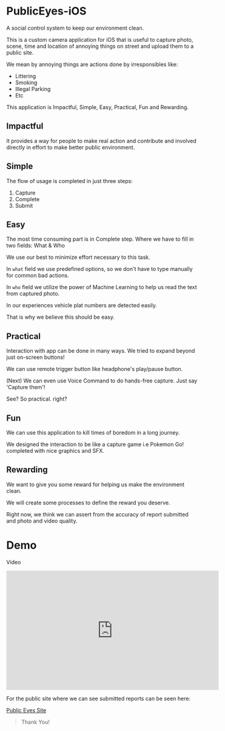 # PublicEyes-iOS
A social control system to keep our environment clean.

This is a custom camera application for iOS that is useful to capture photo, scene, time and location of annoying things on street and upload them to a public site.

We mean by annoying things are actions done by irresponsibles like:

- Littering
- Smoking
- Illegal Parking
- Etc

This application is Impactful, Simple, Easy, Practical, Fun and Rewarding.

## Impactful

It provides a way for people to make real action and contribute and involved directly in effort to make better public environment.

## Simple

The flow of usage is completed in just three steps:
1. Capture 
2. Complete
3. Submit

## Easy

The most time consuming part is in Complete step.
Where we have to fill in two fields: What & Who

We use our best to minimize effort necessary to this task.

In `what` field we use predefined options, so we don't have to type manually for common bad actions.

In `who` field we utilize the power of Machine Learning to help us read the text from captured photo.

In our experiences vehicle plat numbers are detected easily.

That is why we believe this should be easy.

## Practical

Interaction with app can be done in many ways. We tried to expand beyond just on-screen buttons!

We can use remote trigger button like headphone's play/pause button.

(Next) We can even use Voice Command to do hands-free capture. Just say 'Capture them'!

See? So practical. right?

## Fun

We can use this application to kill times of boredom in a long journey.

We designed the interaction to be like a capture game i.e Pokemon Go! completed with nice graphics and SFX.

## Rewarding

We want to give you some reward for helping us make the environment clean.

We will create some processes to define the reward you deserve.

Right now, we think we can assert from the accuracy of report submitted and photo and video quality.

# Demo

Video

<iframe width="560" height="315" src="https://www.youtube-nocookie.com/embed/E61YyLJwvf0" frameborder="0" allow="accelerometer; autoplay; encrypted-media; gyroscope; picture-in-picture" allowfullscreen></iframe>



For the public site where we can see submitted reports can be seen here:

[Public Eyes Site](https://pub-eyes-develop.vapor.cloud/)

> Thank You!



